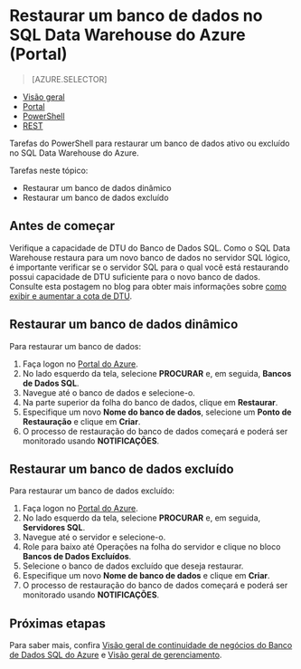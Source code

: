 <properties
   pageTitle="Restaurar um banco de dados no SQL Data Warehouse do Azure (Portal) | Microsoft Azure"
   description="Tarefas do portal do Azure para restaurar um banco de dados ativo ou excluído no SQL Data Warehouse do Azure."
   services="sql-data-warehouse"
   documentationCenter="NA"
   authors="elfisher"
   manager="barbkess"
   editor=""/>

<tags
   ms.service="sql-data-warehouse"
   ms.devlang="NA"
   ms.topic="article"
   ms.tgt_pltfrm="NA"
   ms.workload="data-services"
   ms.date="06/04/2016"
   ms.author="elfish;barbkess;sonyama"/>

# Restaurar um banco de dados no SQL Data Warehouse do Azure (Portal)

> [AZURE.SELECTOR]
- [Visão geral](sql-data-warehouse-restore-database-overview.md)
- [Portal](sql-data-warehouse-restore-database-portal.md)
- [PowerShell](sql-data-warehouse-restore-database-powershell.md)
- [REST](sql-data-warehouse-manage-restore-database-rest-api.md)

Tarefas do PowerShell para restaurar um banco de dados ativo ou excluído no SQL Data Warehouse do Azure.

Tarefas neste tópico:

- Restaurar um banco de dados dinâmico
- Restaurar um banco de dados excluído

## Antes de começar

Verifique a capacidade de DTU do Banco de Dados SQL. Como o SQL Data Warehouse restaura para um novo banco de dados no servidor SQL lógico, é importante verificar se o servidor SQL para o qual você está restaurando possui capacidade de DTU suficiente para o novo banco de dados. Consulte esta postagem no blog para obter mais informações sobre [como exibir e aumentar a cota de DTU][].


## Restaurar um banco de dados dinâmico

Para restaurar um banco de dados:

1. Faça logon no [Portal do Azure][].
2. No lado esquerdo da tela, selecione **PROCURAR** e, em seguida, **Bancos de Dados SQL**.
3. Navegue até o banco de dados e selecione-o.
4. Na parte superior da folha do banco de dados, clique em **Restaurar**.
5. Especifique um novo **Nome do banco de dados**, selecione um **Ponto de Restauração** e clique em **Criar**.
6. O processo de restauração do banco de dados começará e poderá ser monitorado usando **NOTIFICAÇÕES**.


## Restaurar um banco de dados excluído

Para restaurar um banco de dados excluído:

1. Faça logon no [Portal do Azure][].
2. No lado esquerdo da tela, selecione **PROCURAR** e, em seguida, **Servidores SQL**.
3. Navegue até o servidor e selecione-o.
4. Role para baixo até Operações na folha do servidor e clique no bloco **Bancos de Dados Excluídos**.
5. Selecione o banco de dados excluído que deseja restaurar.
5. Especifique um novo **Nome de banco de dados** e clique em **Criar**.
6. O processo de restauração do banco de dados começará e poderá ser monitorado usando **NOTIFICAÇÕES**.


## Próximas etapas
Para saber mais, confira [Visão geral de continuidade de negócios do Banco de Dados SQL do Azure][] e [Visão geral de gerenciamento][].

<!--Image references-->

<!--Article references-->
[Visão geral de continuidade de negócios do Banco de Dados SQL do Azure]: sql-database-business-continuity.md
[How to install and configure Azure PowerShell]: powershell-install-configure.md
[Visão geral de gerenciamento]: sql-data-warehouse-overview-manage.md

<!--MSDN references-->

<!--Blog references-->
[como exibir e aumentar a cota de DTU]: https://azure.microsoft.com/blog/azure-limits-quotas-increase-requests/

<!--Other Web references-->
[Portal do Azure]: https://portal.azure.com/

<!---HONumber=AcomDC_0608_2016-->